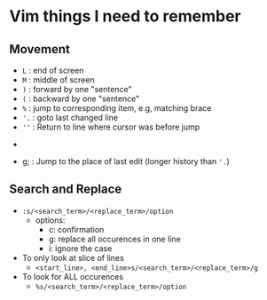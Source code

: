 # Vim things I need to remember

## Movement
* `L`  : end of screen
* `M`  : middle of screen
* `)`  : forward by one "sentence"
* `(`  : backward by one "sentence"
* `%`  : jump to corresponding item, e.g, matching brace
* `'.` : goto last changed line
* `''` : Return to line where cursor was before jump
* ```` : Return cursor position before the lastest jump
* g;   : Jump to the place of last edit (longer history than `'.`)


## Search and Replace
* `:s/<search_term>/<replace_term>/option`
  * options:
    * c: confirmation
    * g: replace all occurences in one line
    * i: ignore the case
* To only look at slice of lines
  * `<start_line>, <end_line>s/<search_term>/<replace_term>/g`
* To look for ALL occurences
  * `%s/<search_term>/<replace_term>/option`
